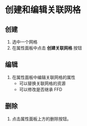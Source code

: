 # 创建和编辑关联网格

## 创建

1. 选中一个网格
2. 在属性面板中点击 **创建关联网格** 按钮

## 编辑
1. 在属性面板中编辑关联网格的属性
    - 可以替换关联网格的资源
    - 可以修改是否继承 FFD

## 删除
1. 点击属性面板上方的删除按钮。